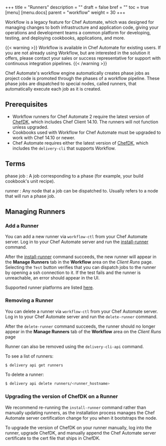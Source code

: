  +++
title = "Runners"
description = ""
draft = false
bref = ""
toc = true
[menu]
  [menu.docs]
    parent = "workflow"
    weight = 30
+++

Workflow is a legacy feature for Chef Automate, which was designed for managing changes to both infrastructure and application code, giving your operations and development teams a common platform for developing, testing, and deploying cookbooks, applications, and more.

{{< warning >}}
Workflow is available in Chef Automate for existing users. If you are not already using Workflow, but are interested in the solution it offers, please contact your sales or success representative for support with continuous integration pipelines.
{{< /warning >}}

Chef Automate's workflow engine automatically creates phase jobs as project code is promoted through the phases of a workflow pipeline. These phase jobs are dispatched to special nodes, called runners, that automatically execute each job as it is created.

## Prerequisites

* Workflow runners for Chef Automate 2 require the latest version of [ChefDK](https://downloads.chef.io/chefdk/3.7.23), which includes Chef Client 14.10. The runners will not function unless upgraded.
* Cookbooks used with Workflow for Chef Automate must be upgraded to work with Chef 14.10 or newer.
* Chef Automate requires either the latest version of [ChefDK](https://downloads.chef.io/chefdk/3.7.23), which includes the `delivery-cli` that supports Workflow.

## Terms

phase job
: A job corresponding to a phase (for example, your build cookbook's unit recipe).

runner
: Any node that a job can be dispatched to. Usually refers to a node that will run a phase job.

## Managing Runners

### Add a Runner

You can add a new runner via `workflow-ctl` from your Chef Automate server. Log in to your Chef Automate server and run the [install-runner](/ctl_automate_server.html#install-runner) command.

After the [install-runner](/ctl_automate_server.html#install-runner) command succeeds, the new runner will appear in the **Manage Runners** tab in the **Workflow** area on the _Client Runs_ page. Selecting  the `Test` button verifies that you can dispatch jobs to the runner by opening a ssh connection to it. If the test fails and the runner is unreachable, an error should appear in the UI.

Supported runner platforms are listed [here](https://docs.chef.io/platforms/#chef-automate-job-runners).

### Removing a Runner

You can delete a runner via `workflow-ctl` from your Chef Automate server. Log in to your Chef Automate server and run the `delete-runner` command.

After the `delete-runner` command succeeds, the runner should no longer appear in the **Manage Runners** tab of the **Workflow** area on the _Client Runs_ page

Runner can also be removed using the `delivery-cli-api` command.

To see a list of runners:

```bash
$ delivery api get runners
```

To delete a runner:

```bash
$ delivery api delete runners/<runner_hostname>
```

### Upgrading the version of ChefDK on a Runner

We recommend re-running the `install-runner` command rather than manually updating runners, as the installation process manages the Chef Automate server certification change for you when it bootstraps the node.

To upgrade the version of ChefDK on your runner manually, log into the runner, upgrade ChefDK, and manually append the Chef Automate server certificate to the cert file that ships in ChefDK.
